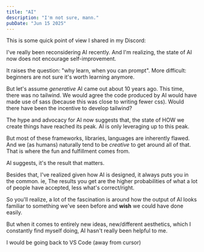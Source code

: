 ```yaml
---
title: "AI"
description: "I'm not sure, mann."
pubDate: "Jun 15 2025"
---
```


This is some quick point of view I shared in my Discord:

I've really been reconsidering AI recently. And I'm realizing, the state of AI now does not encourage self-improvement.

It raises the question: "why learn, when you can prompt". More difficult: beginners are not sure it's worth learning anymore.

But let's assume _generative_ AI came out about 10 years ago. This time, there was no tailwind. We would agree the code produced by AI would have made use of sass (because this was close to writing fewer css). Would there have been the incentive to develop tailwind?

The hype and advocacy for AI now suggests that, the state of HOW we create things have reached its peak. AI is only leveraging up to this peak.

But most of these frameworks, libraries, languages are inherently flawed. And we (as humans) naturally tend to be _creative_ to get around all of that. That is where the fun and fulfillment comes from.

AI suggests, it's the result that matters.

Besides that, I've realized given how AI is designed, it always puts you in the common. ie, The results you get are the higher probabilities of what a lot of people have accepted, less what's correct/right.

So you'll realize, a lot of the fascination is around how the output of AI looks familiar to something we've seen before and **wish** we could have done easily.

But when it comes to entirely new ideas, new/different aesthetics, which I constantly find myself doing, AI hasn't really been helpful to me.

I would be going back to VS Code (away from cursor)
